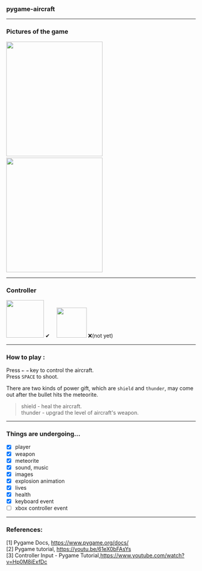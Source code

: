 ### pygame-aircraft
-----
### Pictures of the game
<p>
<img src="https://user-images.githubusercontent.com/40158342/187414301-1e759bb9-1ee6-4a2b-9717-692e40deb539.png" width="256" height="305"/>
　
<img src="https://user-images.githubusercontent.com/40158342/187414305-268976c1-2404-4969-90a3-4509b27c80bf.png" width="256" height="305"/>
</p>

-----
### Controller
<p>
<img src="https://user-images.githubusercontent.com/40158342/187435637-27927fde-468e-4541-af72-5fb3401cd86d.png" width="100" height="100"/>
✔　
<img src="https://user-images.githubusercontent.com/40158342/187434648-5554237b-eb9f-4363-ba14-b3cc3e16ac79.png" width="80" height="80"/>
❌(not yet)
</p>

-----
### How to play :
Press `←` `→` key to control the aircraft. <br>
Press `SPACE` to shoot.<br>

There are two kinds of power gift, which are `shield` and `thunder`, may come out after the bullet hits the meteorite.<br>
> shield - heal the aircraft.<br/>
> thunder - upgrad the level of aircraft's weapon.<br/>

-----
### Things are undergoing...
- [x] player
- [x] weapon
- [x] meteorite
- [x] sound, music
- [x] images
- [x] explosion animation
- [x] lives
- [x] health
- [x] keyboard event
- [ ] xbox controller event

-----
### References:
[1] Pygame Docs, https://www.pygame.org/docs/<br>
[2] Pygame tutorial, https://youtu.be/61eX0bFAsYs<br>
[3] Controller Input - Pygame Tutorial,https://www.youtube.com/watch?v=Hp0M8iExfDc
